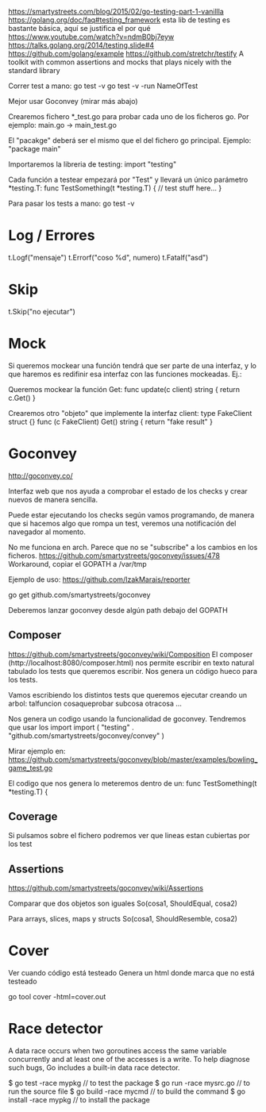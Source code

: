 https://smartystreets.com/blog/2015/02/go-testing-part-1-vanillla
https://golang.org/doc/faq#testing_framework esta lib de testing es bastante básica, aquí se justifica el por qué
https://www.youtube.com/watch?v=ndmB0bj7eyw
https://talks.golang.org/2014/testing.slide#4
https://github.com/golang/example
https://github.com/stretchr/testify
  A toolkit with common assertions and mocks that plays nicely with the standard library


Correr test a mano:
go test -v
go test -v -run NameOfTest

Mejor usar Goconvey (mirar más abajo)


Crearemos fichero *_test.go para probar cada uno de los ficheros go.
Por ejemplo: main.go -> main_test.go

El "pacakge" deberá ser el mismo que el del fichero go principal.
Ejemplo: "package main"

Importaremos la libreria de testing:
import "testing"

Cada función a testear empezará por "Test" y llevará un único parámetro *testing.T:
func TestSomething(t *testing.T) {
  // test stuff here...
}

Para pasar los tests a mano:
go test -v


# Log / Errores
t.Logf("mensaje")
t.Errorf("coso %d", numero)
t.Fatalf("asd")

# Skip
t.Skip("no ejecutar")



# Mock
Si queremos mockear una función tendrá que ser parte de una interfaz, y lo que haremos es redifinir esa interfaz con las funciones mockeadas.
Ej.:

Queremos mockear la función Get:
func update(c client) string {
  return c.Get()
}

Crearemos otro "objeto" que implemente la interfaz client:
type FakeClient struct {}
func (c FakeClient) Get() string {
  return "fake result"
}

# Goconvey
http://goconvey.co/

Interfaz web que nos ayuda a comprobar el estado de los checks y crear nuevos de manera sencilla.

Puede estar ejecutando los checks según vamos programando, de manera que si hacemos algo que rompa un test, veremos una notificación del navegador al momento.

No me funciona en arch. Parece que no se "subscribe" a los cambios en los ficheros.
https://github.com/smartystreets/goconvey/issues/478
Workaround, copiar el GOPATH a /var/tmp


Ejemplo de uso:
https://github.com/IzakMarais/reporter

go get github.com/smartystreets/goconvey

Deberemos lanzar goconvey desde algún path debajo del GOPATH

## Composer
https://github.com/smartystreets/goconvey/wiki/Composition
El composer (http://localhost:8080/composer.html) nos permite escribir en texto natural tabulado los tests que queremos escribir. Nos genera un código hueco para los tests.

Vamos escribiendo los distintos tests que queremos ejecutar creando un arbol:
talfuncion
  cosaqueprobar
    subcosa
  otracosa
...

Nos genera un codigo usando la funcionalidad de goconvey. Tendremos que usar los import
import (
  "testing"
  . "github.com/smartystreets/goconvey/convey"
)

Mirar ejemplo en: https://github.com/smartystreets/goconvey/blob/master/examples/bowling_game_test.go

El codigo que nos genera lo meteremos dentro de un:
func TestSomething(t *testing.T) {


## Coverage
Si pulsamos sobre el fichero podremos ver que lineas estan cubiertas por los test


## Assertions
https://github.com/smartystreets/goconvey/wiki/Assertions


Comparar que dos objetos son iguales
So(cosa1, ShouldEqual, cosa2)


Para arrays, slices, maps y structs
So(cosa1, ShouldResemble, cosa2)


# Cover
Ver cuando código está testeado
Genera un html donde marca que no está testeado

go tool cover -html=cover.out


# Race detector
A data race occurs when two goroutines access the same variable concurrently and at least one of the accesses is a write.
To help diagnose such bugs, Go includes a built-in data race detector.

$ go test -race mypkg    // to test the package
$ go run -race mysrc.go  // to run the source file
$ go build -race mycmd   // to build the command
$ go install -race mypkg // to install the package

